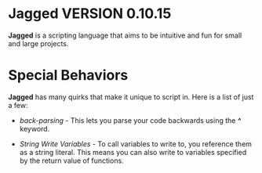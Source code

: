 # Jagged VERSION 0.10.15
**Jagged** is a scripting language that aims to be intuitive and fun for small and large projects.

# Special Behaviors
**Jagged** has many quirks that make it unique to script in.  Here is a list of just a few:

 - *back-parsing* - This lets you parse your code backwards using the ***^*** keyword.

 - *String Write Variables* - To call variables to write to, you reference them as a string literal. This means you can also write to variables specified by the return value of functions.
